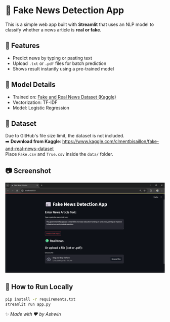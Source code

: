# 📰 Fake News Detection App

This is a simple web app built with **Streamlit** that uses an NLP model to classify whether a news article is **real or fake**.

## 🚀 Features

- Predict news by typing or pasting text
- Upload `.txt` or `.pdf` files for batch prediction
- Shows result instantly using a pre-trained model

## 🧠 Model Details

- Trained on: [Fake and Real News Dataset (Kaggle)](https://www.kaggle.com/clmentbisaillon/fake-and-real-news-dataset)
- Vectorization: TF-IDF
- Model: Logistic Regression

## 📁 Dataset

Due to GitHub's file size limit, the dataset is not included.  
➡️ **Download from Kaggle**: https://www.kaggle.com/clmentbisaillon/fake-and-real-news-dataset  
Place `Fake.csv` and `True.csv` inside the `data/` folder.

## 📷 Screenshot

![App Screenshot](assets/screenshot.png)

## 🚀 How to Run Locally


```bash
pip install -r requirements.txt
streamlit run app.py

```

✨ *Made with ❤️ by Ashwin*

